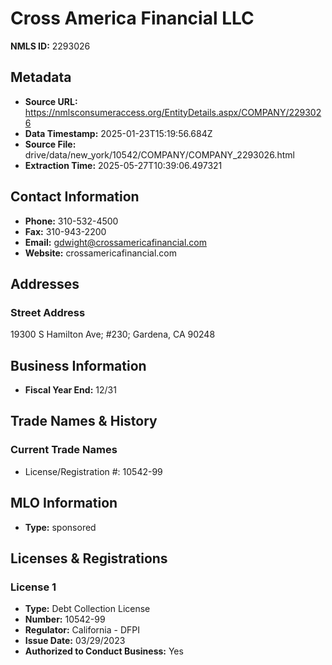 # Cross America Financial LLC

**NMLS ID:** 2293026

## Metadata
- **Source URL:** https://nmlsconsumeraccess.org/EntityDetails.aspx/COMPANY/2293026
- **Data Timestamp:** 2025-01-23T15:19:56.684Z
- **Source File:** drive/data/new_york/10542/COMPANY/COMPANY_2293026.html
- **Extraction Time:** 2025-05-27T10:39:06.497321

## Contact Information
- **Phone:** 310-532-4500
- **Fax:** 310-943-2200
- **Email:** gdwight@crossamericafinancial.com
- **Website:** crossamericafinancial.com

## Addresses
### Street Address
19300 S Hamilton Ave; #230; Gardena, CA 90248

## Business Information
- **Fiscal Year End:** 12/31

## Trade Names & History
### Current Trade Names
- License/Registration #: 10542-99

## MLO Information
- **Type:** sponsored

## Licenses & Registrations

### License 1
- **Type:** Debt Collection License
- **Number:** 10542-99
- **Regulator:** California - DFPI
- **Issue Date:** 03/29/2023
- **Authorized to Conduct Business:** Yes
